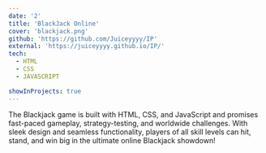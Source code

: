 ```yaml
---
date: '2'
title: 'BlackJack Online'
cover: 'blackjack.png'
github: 'https://github.com/Juiceyyyy/IP'
external: 'https://juiceyyyy.github.io/IP/'
tech:
  - HTML
  - CSS
  - JAVASCRIPT

showInProjects: true
---
```


The Blackjack game is built with HTML, CSS, and JavaScript and promises fast-paced gameplay, strategy-testing, and worldwide challenges. With sleek design and seamless functionality, players of all skill levels can hit, stand, and win big in the ultimate online Blackjack showdown!
